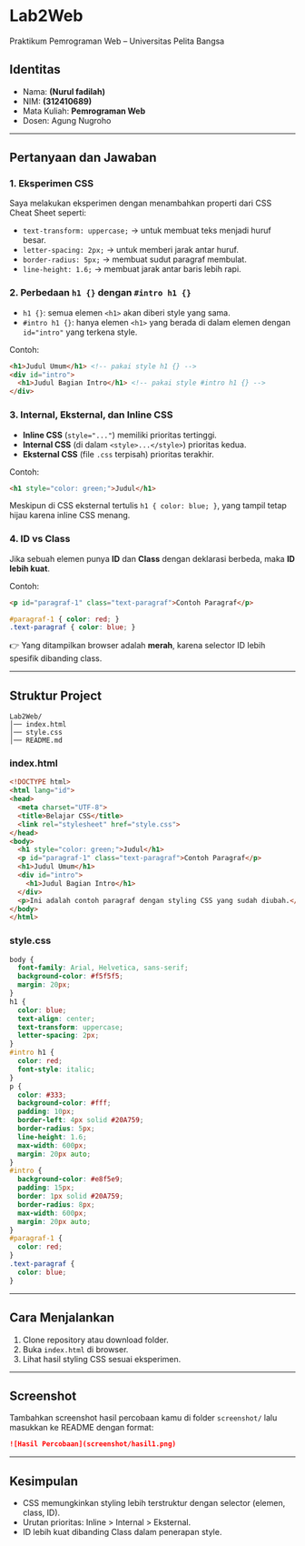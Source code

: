 # Lab2Web

Praktikum Pemrograman Web – Universitas Pelita Bangsa

## Identitas

* Nama: **(Nurul fadilah)**
* NIM: **(312410689)**
* Mata Kuliah: **Pemrograman Web**
* Dosen: Agung Nugroho 

---

## Pertanyaan dan Jawaban

### 1. Eksperimen CSS

Saya melakukan eksperimen dengan menambahkan properti dari CSS Cheat Sheet seperti:

* `text-transform: uppercase;` → untuk membuat teks menjadi huruf besar.
* `letter-spacing: 2px;` → untuk memberi jarak antar huruf.
* `border-radius: 5px;` → membuat sudut paragraf membulat.
* `line-height: 1.6;` → membuat jarak antar baris lebih rapi.

### 2. Perbedaan `h1 {}` dengan `#intro h1 {}`

* `h1 {}`: semua elemen `<h1>` akan diberi style yang sama.
* `#intro h1 {}`: hanya elemen `<h1>` yang berada di dalam elemen dengan `id="intro"` yang terkena style.

Contoh:

```html
<h1>Judul Umum</h1> <!-- pakai style h1 {} -->
<div id="intro">
  <h1>Judul Bagian Intro</h1> <!-- pakai style #intro h1 {} -->
</div>
```

### 3. Internal, Eksternal, dan Inline CSS

* **Inline CSS** (`style="..."`) memiliki prioritas tertinggi.
* **Internal CSS** (di dalam `<style>...</style>`) prioritas kedua.
* **Eksternal CSS** (file `.css` terpisah) prioritas terakhir.

Contoh:

```html
<h1 style="color: green;">Judul</h1>
```

Meskipun di CSS eksternal tertulis `h1 { color: blue; }`, yang tampil tetap hijau karena inline CSS menang.

### 4. ID vs Class

Jika sebuah elemen punya **ID** dan **Class** dengan deklarasi berbeda, maka **ID lebih kuat**.

Contoh:

```html
<p id="paragraf-1" class="text-paragraf">Contoh Paragraf</p>
```

```css
#paragraf-1 { color: red; }
.text-paragraf { color: blue; }
```

👉 Yang ditampilkan browser adalah **merah**, karena selector ID lebih spesifik dibanding class.

---

## Struktur Project

```
Lab2Web/
│── index.html
│── style.css
│── README.md
```

### index.html

```html
<!DOCTYPE html>
<html lang="id">
<head>
  <meta charset="UTF-8">
  <title>Belajar CSS</title>
  <link rel="stylesheet" href="style.css">
</head>
<body>
  <h1 style="color: green;">Judul</h1>
  <p id="paragraf-1" class="text-paragraf">Contoh Paragraf</p>
  <h1>Judul Umum</h1>
  <div id="intro">
    <h1>Judul Bagian Intro</h1>
  </div>
  <p>Ini adalah contoh paragraf dengan styling CSS yang sudah diubah.</p>
</body>
</html>
```

### style.css

```css
body {
  font-family: Arial, Helvetica, sans-serif;
  background-color: #f5f5f5;
  margin: 20px;
}
h1 {
  color: blue;
  text-align: center;
  text-transform: uppercase;
  letter-spacing: 2px;
}
#intro h1 {
  color: red;
  font-style: italic;
}
p {
  color: #333;
  background-color: #fff;
  padding: 10px;
  border-left: 4px solid #20A759;
  border-radius: 5px;
  line-height: 1.6;
  max-width: 600px;
  margin: 20px auto;
}
#intro {
  background-color: #e8f5e9;
  padding: 15px;
  border: 1px solid #20A759;
  border-radius: 8px;
  max-width: 600px;
  margin: 20px auto;
}
#paragraf-1 {
  color: red;
}
.text-paragraf {
  color: blue;
}
```

---

## Cara Menjalankan

1. Clone repository atau download folder.
2. Buka `index.html` di browser.
3. Lihat hasil styling CSS sesuai eksperimen.

---

## Screenshot

Tambahkan screenshot hasil percobaan kamu di folder `screenshot/` lalu masukkan ke README dengan format:

```markdown
![Hasil Percobaan](screenshot/hasil1.png)
```

---

## Kesimpulan

* CSS memungkinkan styling lebih terstruktur dengan selector (elemen, class, ID).
* Urutan prioritas: Inline > Internal > Eksternal.
* ID lebih kuat dibanding Class dalam penerapan style.

